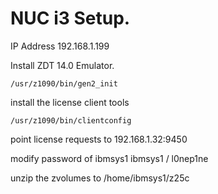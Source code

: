 # NUC i3 Setup.

IP Address 192.168.1.199

Install ZDT 14.0 Emulator.

	/usr/z1090/bin/gen2_init
  install the license client tools
  
	/usr/z1090/bin/clientconfig
  point license requests to 192.168.1.32:9450  
  
modify password of ibmsys1
ibmsys1 / l0nep1ne

unzip the zvolumes to /home/ibmsys1/z25c 



